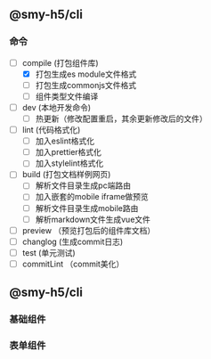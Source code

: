 ## @smy-h5/cli

### 命令
- [ ] compile (打包组件库)
  - [x] 打包生成es module文件格式
  - [ ] 打包生成commonjs文件格式
  - [ ] 组件类型文件编译
- [ ] dev (本地开发命令)
  - [ ] 热更新（修改配置重启，其余更新修改后的文件）
- [ ] lint (代码格式化)
  - [ ] 加入eslint格式化
  - [ ] 加入prettier格式化
  - [ ] 加入stylelint格式化
- [ ] build (打包文档样例网页)
  - [ ] 解析文件目录生成pc端路由
  - [ ] 加入嵌套的mobile iframe做预览
  - [ ] 解析文件目录生成mobile路由
  - [ ] 解析markdown文件生成vue文件
- [ ] preview （预览打包后的组件库文档）
- [ ] changlog (生成commit日志)
- [ ] test (单元测试)
- [ ] commitLint （commit美化）

## @smy-h5/cli

### 基础组件

### 表单组件